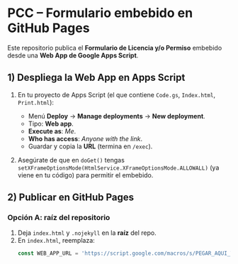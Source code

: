 # PCC – Formulario embebido en GitHub Pages

Este repositorio publica el **Formulario de Licencia y/o Permiso** embebido desde una **Web App de Google Apps Script**.

## 1) Despliega la Web App en Apps Script

1. En tu proyecto de Apps Script (el que contiene `Code.gs`, `Index.html`, `Print.html`):
   - Menú **Deploy** → **Manage deployments** → **New deployment**.
   - Tipo: **Web app**.
   - **Execute as**: *Me*.
   - **Who has access**: *Anyone with the link*.
   - Guardar y copia la **URL** (termina en `/exec`).

2. Asegúrate de que en `doGet()` tengas `setXFrameOptionsMode(HtmlService.XFrameOptionsMode.ALLOWALL)` (ya viene en tu código) para permitir el embebido.

## 2) Publicar en GitHub Pages

### Opción A: raíz del repositorio
1. Deja `index.html` y `.nojekyll` en la **raíz** del repo.
2. En `index.html`, reemplaza:
   ```js
   const WEB_APP_URL = 'https://script.google.com/macros/s/PEGAR_AQUI_TU_DEPLOY_ID/exec';
